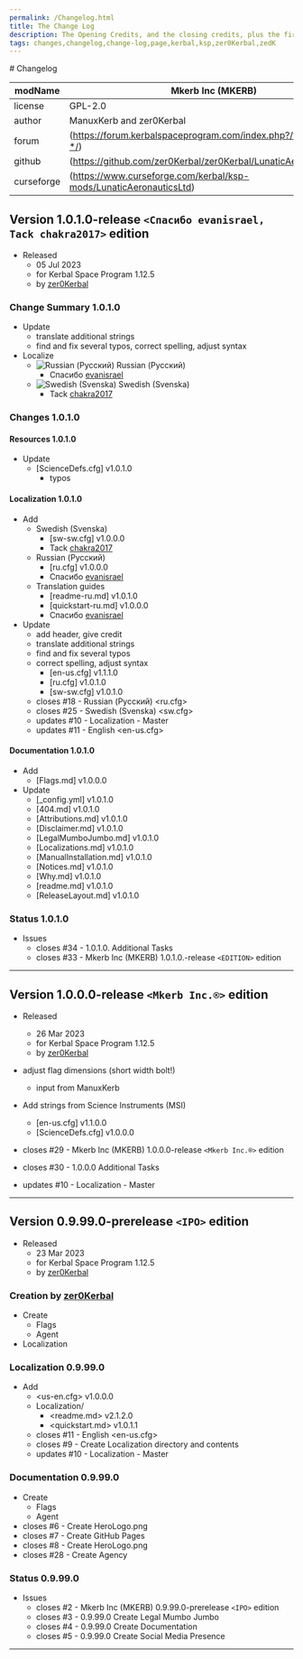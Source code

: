 ```yaml
---
permalink: /Changelog.html
title: The Change Log
description: The Opening Credits, and the closing credits, plus the first of two (or is three) end credit scenes
tags: changes,changelog,change-log,page,kerbal,ksp,zer0Kerbal,zedK
---
```

<!-- hdr-changelog.md v1.0.0.0
Mkerb Inc (MKERB)
created: 13 May 2022
updated:
CC BY-ND 4.0 by zer0Kerbal --># Changelog  
  
| modName    | Mkerb Inc (MKERB)                                                  |
| ---------- | ------------------------------------------------------------------ |
| license    | GPL-2.0                                                            |
| author     | ManuxKerb and zer0Kerbal                                           |
| forum      | (https://forum.kerbalspaceprogram.com/index.php?/topic/208613-*/)  |
| github     | (https://github.com/zer0Kerbal/zer0Kerbal/LunaticAeronauticsLtd)   |
| curseforge | (https://www.curseforge.com/kerbal/ksp-mods/LunaticAeronauticsLtd) |

## Version 1.0.1.0-release `<Спасибо evanisrael, Tack chakra2017>` edition

* Released
  * 05 Jul 2023
  * for Kerbal Space Program 1.12.5
  * by [zer0Kerbal](https://github.com/zer0Kerbal)

### Change Summary 1.0.1.0

* Update
  * translate additional strings
  * find and fix several typos, correct spelling, adjust syntax
* Localize
  * ![Russian (Русский)](https://raw.githubusercontent.com/zer0Kerbal/zer0Kerbal/master/img/RU.png) Russian (Русский)
    * Спасибо [evanisrael](https://github.com/evanisrael)
  * ![Swedish (Svenska)](https://raw.githubusercontent.com/zer0Kerbal/zer0Kerbal/master/img/RU.png) Swedish (Svenska)
    * Tack [chakra2017](https://github.com/chakra2017)

### Changes 1.0.1.0

#### Resources 1.0.1.0

* Update
  * [ScienceDefs.cfg] v1.0.1.0
    * typos

#### Localization 1.0.1.0

* Add
  * Swedish (Svenska)
    * [sw-sw.cfg] v1.0.0.0
    * Tack [chakra2017](https://github.com/chakra2017)
  * Russian (Русский)
    * [ru.cfg] v1.0.0.0
    * Спасибо [evanisrael](https://github.com/evanisrael)
  * Translation guides
    * [readme-ru.md] v1.0.1.0
    * [quickstart-ru.md] v1.0.0.0
    * Спасибо [evanisrael](https://github.com/evanisrael)
* Update
  * add header, give credit
  * translate additional strings
  * find and fix several typos
  * correct spelling, adjust syntax
    * [en-us.cfg] v1.1.1.0
    * [ru.cfg] v1.0.1.0
    * [sw-sw.cfg] v1.0.1.0
  * closes #18 - Russian (Русский) <ru.cfg>
  * closes #25 - Swedish (Svenska) <sw.cfg>
  * updates #10 - Localization - Master
  * updates #11 - English <en-us.cfg>

#### Documentation 1.0.1.0

* Add
  * [Flags.md] v1.0.0.0
* Update
  * [_config.yml] v1.0.1.0
  * [404.md] v1.0.1.0
  * [Attributions.md] v1.0.1.0
  * [Disclaimer.md] v1.0.1.0
  * [LegalMumboJumbo.md] v1.0.1.0
  * [Localizations.md] v1.0.1.0
  * [ManualInstallation.md] v1.0.1.0
  * [Notices.md] v1.0.1.0
  * [Why.md] v1.0.1.0
  * [readme.md] v1.0.1.0
  * [ReleaseLayout.md] v1.0.1.0

### Status 1.0.1.0

* Issues
  * closes #34 - 1.0.1.0. Additional Tasks
  * closes #33 - Mkerb Inc (MKERB) 1.0.1.0.-release `<EDITION>` edition

---

## Version 1.0.0.0-release `<Mkerb Inc.®>` edition

* Released
  * 26 Mar 2023
  * for Kerbal Space Program 1.12.5
  * by [zer0Kerbal](https://github.com/zer0Kerbal)

* adjust flag dimensions (short width bolt!)
  * input from ManuxKerb
* Add strings from Science Instruments (MSI)
  * [en-us.cfg] v1.1.0.0
  * [ScienceDefs.cfg] v1.0.0.0

* closes #29 - Mkerb Inc (MKERB) 1.0.0.0-release `<Mkerb Inc.®>` edition
* closes #30 - 1.0.0.0 Additional Tasks
* updates #10 - Localization - Master

---

## Version 0.9.99.0-prerelease `<IPO>` edition

* Released
  * 23 Mar 2023
  * for Kerbal Space Program 1.12.5
  * by [zer0Kerbal](https://github.com/zer0Kerbal)

### Creation by [zer0Kerbal](https://github.com/zer0Kerbal)

* Create
  * Flags
  * Agent
* Localization

### Localization 0.9.99.0

* Add
  * <us-en.cfg> v1.0.0.0
  * Localization/
    * <readme.md> v2.1.2.0
    * <quickstart.md>  v1.0.1.1
  * closes #11 - English <en-us.cfg>
  * closes #9 - Create Localization directory and contents
  * updates #10 - Localization - Master

### Documentation 0.9.99.0

* Create
  * Flags
  * Agent
* closes #6 - Create HeroLogo.png
* closes #7 - Create GitHub Pages
* closes #8 - Create HeroLogo.png
* closes #28 - Create Agency

### Status 0.9.99.0

* Issues
  * closes #2 - Mkerb Inc (MKERB) 0.9.99.0-prerelease `<IPO>` edition
  * closes #3 - 0.9.99.0 Create Legal Mumbo Jumbo
  * closes #4 - 0.9.99.0 Create Documentation
  * closes #5 - 0.9.99.0 Create Social Media Presence

---
